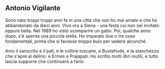 ## Antonio Vigilante

Sono nato troppi troppi anni fa in una città che non ho mai amato e che ho abbandonato da dieci anni. Vivo ora a Siena - una festa cui non sei invitato: eppure bella. Nel 1989 ho visto scomparire un gatto. Poi, qualche anno dopo, s'è spenta una piccola stella. Ho imparato due o tre cose fondamentali, prima che si facesse troppo buio per vedere alcunché.

Amo il sanscrito e il pali, e le colline toscane, e Buxtehude, e la stanchezza che s'apre al delirio: e Ermes e Prajapati. Ho scritto molti libri inutili, e tutto lascia supporre che continuerò a farlo.
